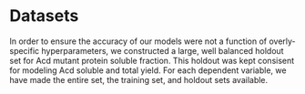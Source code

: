 # Datasets

In order to ensure the accuracy of our models were not a function of overly-specific hyperparameters, we constructed a large, well balanced holdout set for Acd mutant protein soluble fraction. This holdout was kept consisent for modeling Acd soluble and total yield. For each dependent variable, we have made the entire set, the training set, and holdout sets available. 
